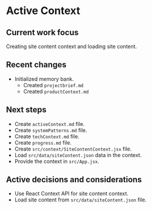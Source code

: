 # Active Context

## Current work focus
Creating site content context and loading site content.

## Recent changes
- Initialized memory bank.
    - Created `projectbrief.md`
    - Created `productContext.md`

## Next steps
- Create `activeContext.md` file.
- Create `systemPatterns.md` file.
- Create `techContext.md` file.
- Create `progress.md` file.
- Create `src/context/SiteContentContext.jsx` file.
- Load `src/data/siteContent.json` data in the context.
- Provide the context in `src/App.jsx`.

## Active decisions and considerations
- Use React Context API for site content context.
- Load site content from `src/data/siteContent.json` file.
